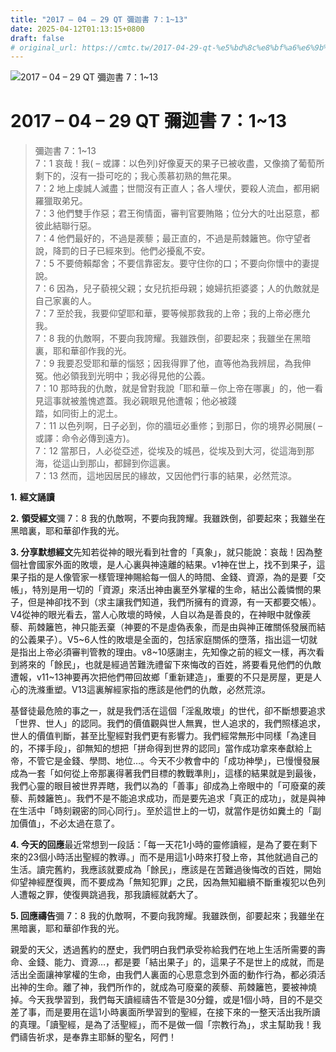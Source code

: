 ```yaml
---
title: "2017 – 04 – 29 QT 彌迦書 7：1~13"
date: 2025-04-12T01:13:15+0800
draft: false
# original_url: https://cmtc.tw/2017-04-29-qt-%e5%bd%8c%e8%bf%a6%e6%9b%b8-7%ef%bc%9a113
---
```


![2017 – 04 – 29 QT 彌迦書 7：1~13](/images/qt.jpg   "2017 – 04 – 29 QT 彌迦書 7：1~13")

# 2017 – 04 – 29 QT 彌迦書 7：1~13

> 彌迦書 7：1~13  
> 7：1 哀哉！我( – 或譯：以色列)好像夏天的果子已被收盡，又像摘了葡萄所剩下的，沒有一掛可吃的；我心羨慕初熟的無花果。  
> 7：2 地上虔誠人滅盡；世間沒有正直人；各人埋伏，要殺人流血，都用網羅獵取弟兄。  
> 7：3 他們雙手作惡；君王徇情面，審判官要賄賂；位分大的吐出惡意，都彼此結聯行惡。  
> 7：4 他們最好的，不過是蒺藜；最正直的，不過是荊棘籬笆。你守望者 說，降罰的日子已經來到。他們必擾亂不安。  
> 7：5 不要倚賴鄰舍；不要信靠密友。要守住你的口；不要向你懷中的妻提說。  
> 7：6 因為，兒子藐視父親；女兒抗拒母親；媳婦抗拒婆婆；人的仇敵就是自己家裏的人。  
> 7：7 至於我，我要仰望耶和華，要等候那救我的上帝；我的上帝必應允我。  
> 7：8 我的仇敵啊，不要向我誇耀。我雖跌倒，卻要起來；我雖坐在黑暗裏，耶和華卻作我的光。  
> 7：9 我要忍受耶和華的惱怒；因我得罪了他，直等他為我辨屈，為我伸冤。他必領我到光明中；我必得見他的公義。  
> 7：10 那時我的仇敵，就是曾對我說「耶和華－你上帝在哪裏」的，他一看見這事就被羞愧遮蓋。我必親眼見他遭報；他必被踐  
> 踏，如同街上的泥土。  
> 7：11 以色列啊，日子必到，你的牆垣必重修；到那日，你的境界必開展( – 或譯：命令必傳到遠方)。  
> 7：12 當那日，人必從亞述，從埃及的城邑，從埃及到大河，從這海到那海，從這山到那山，都歸到你這裏。  
> 7：13 然而，這地因居民的緣故，又因他們行事的結果，必然荒涼。

**1.** **經文誦讀**

**2.** **領受經文**彌 7：8 我的仇敵啊，不要向我誇耀。我雖跌倒，卻要起來；我雖坐在黑暗裏，耶和華卻作我的光。

**3. 分享默想經文**先知若從神的眼光看到社會的「真象」，就只能說：哀哉！因為整個社會國家外面的敗壞，是人心裏與神遠離的結果。v1神在世上，找不到果子，這果子指的是人像管家一樣管理神賜給每一個人的時間、金錢、資源，為的是要「交帳」，特別是用一切的「資源」來活出神由裏至外掌權的生命，結出公義憐憫的果子，但是神卻找不到（求主讓我們知道，我們所擁有的資源，有一天都要交帳）。V4從神的眼光看去，當人心敗壞的時候，人自以為是善良的，在神眼中就像蒺藜、荊棘籬笆，神只能丟棄（神要的不是虛偽表象，而是由與神正確關係發展而結的公義果子）。V5~6人性的敗壞是全面的，包括家庭關係的墮落，指出這一切就是指出上帝必須審判管教的理由。v8~10感謝主，先知像之前的經文一樣，再次看到將來的「餘民」，也就是經過苦難洗禮留下來悔改的百姓，將要看見他們的仇敵遭報，v11~13神要再次把他們帶回故鄉「重新建造」，重要的不只是房屋，更是人心的洗滌重塑。V13這裏解經家指的應該是他們的仇敵，必然荒涼。

基督徒最危險的事之一，就是我們活在這個「淫亂敗壞」的世代，卻不斷想要追求「世界、世人」的認同。我們的價值觀與世人無異，世人追求的，我們照樣追求，世人的價值判斷，甚至比聖經對我們更有影響力。我們經常無形中同樣「為達目的，不擇手段」，卻無知的想把「拼命得到世界的認同」當作成功拿來奉獻給上帝，不管它是金錢、學問、地位…。今天不少教會中的「成功神學」，已慢慢發展成為一套「如何從上帝那裏得著我們目標的教戰準則」，這樣的結果就是到最後，我們心靈的眼目被世界弄瞎，我們以為的「善事」卻成為上帝眼中的「可廢棄的蒺藜、荊棘籬笆」。我們不是不能追求成功，而是要先追求「真正的成功」，就是與神在生活中「時刻親密的同心同行」。至於這世上的一切，就當作是彷如糞土的「副加價值」，不必太過在意了。

**4. 今天的回應**最近常想到一段話：「每一天花1小時的靈修讀經，是為了要在剩下來的23個小時活出聖經的教導。」而不是用這1小時來打發上帝，其他就過自己的生活。讀完舊約，我應該就要成為「餘民」，應該是在苦難過後悔改的百姓，開始仰望神經歷復興，而不要成為「無知犯罪」之民，因為無知繼續不斷重複犯以色列人遭報之罪，使復興跳過我，那我讀經就虧大了。

**5. 回應禱告**彌 7：8 我的仇敵啊，不要向我誇耀。我雖跌倒，卻要起來；我雖坐在黑暗裏，耶和華卻作我的光。

親愛的天父，透過舊約的歷史，我們明白我們承受祢給我們在地上生活所需要的壽命、金錢、能力、資源…，都是要「結出果子」的，這果子不是世上的成就，而是活出全面讓神掌權的生命，由我們人裏面的心思意念到外面的動作行為，都必須活出神的生命。離了神，我們所作的，就成為可廢棄的蒺藜、荊棘籬笆，要被神燒掉。今天我學習到，我們每天讀經禱告不管是30分鐘，或是1個小時，目的不是交差了事，而是要用在這1小時裏面所學習到的聖經，在接下來的一整天活出我所讀的真理。「讀聖經，是為了活聖經」，而不是做一個「宗教行為」，求主幫助我！我們禱告祈求，是奉靠主耶穌的聖名，阿們！